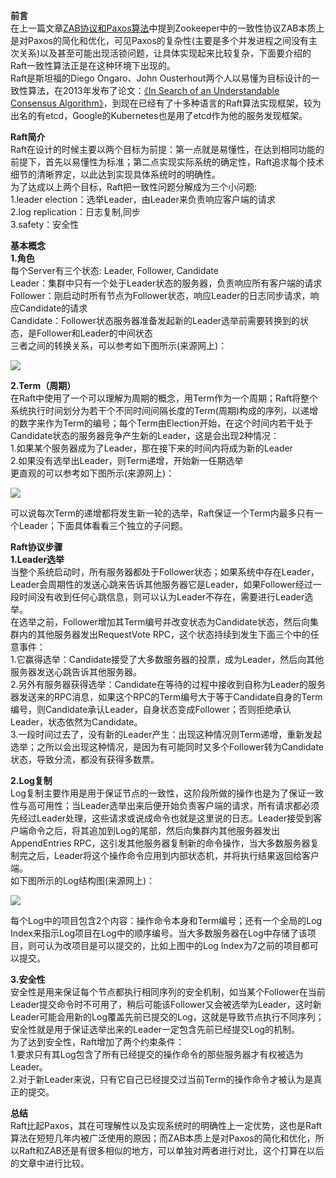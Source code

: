 ﻿**前言**  
在上一篇文章[ZAB协议和Paxos算法](https://my.oschina.net/OutOfMemory/blog/812947)中提到Zookeeper中的一致性协议ZAB本质上是对Paxos的简化和优化，可见Paxos的复杂性(主要是多个并发进程之间没有主次关系)以及甚至可能出现活锁问题，让具体实现起来比较复杂，下面要介绍的Raft一致性算法正是在这种环境下出现的。  
Raft是斯坦福的Diego Ongaro、John Ousterhout两个人以易懂为目标设计的一致性算法，在2013年发布了论文：[《In Search of an Understandable Consensus Algorithm》](https://www.usenix.org/system/files/conference/atc14/atc14-paper-ongaro.pdf)，到现在已经有了十多种语言的Raft算法实现框架，较为出名的有etcd，Google的Kubernetes也是用了etcd作为他的服务发现框架。

**Raft简介**  
Raft在设计的时候主要以两个目标为前提：第一点就是易懂性，在达到相同功能的前提下，首先以易懂性为标准；第二点实现实际系统的确定性，Raft追求每个技术细节的清晰界定，以此达到实现具体系统时的明确性。  
为了达成以上两个目标，Raft把一致性问题分解成为三个小问题:  
1.leader election：选举Leader，由Leader来负责响应客户端的请求  
2.log replication：日志复制,同步  
3.safety：安全性

**基本概念**  
**1.角色**  
每个Server有三个状态: Leader, Follower, Candidate  
Leader：集群中只有一个处于Leader状态的服务器，负责响应所有客户端的请求  
Follower：刚启动时所有节点为Follower状态，响应Leader的日志同步请求，响应Candidate的请求  
Candidate：Follower状态服务器准备发起新的Leader选举前需要转换到的状态，是Follower和Leader的中间状态  
三者之间的转换关系，可以参考如下图所示(来源网上)：

![](https://static.oschina.net/uploads/space/2017/0106/194438_zQpq_159239.jpg)

**2.Term（周期）**  
在Raft中使用了一个可以理解为周期的概念，用Term作为一个周期；Raft将整个系统执行时间划分为若干个不同时间间隔长度的Term(周期)构成的序列，以递增的数字来作为Term的编号；每个Term由Election开始，在这个时间内若干处于Candidate状态的服务器竞争产生新的Leader，这是会出现2种情况：  
1.如果某个服务器成为了Leader，那在接下来的时间内将成为新的Leader  
2.如果没有选举出Leader，则Term递增，开始新一任期选举  
更直观的可以参考如下图所示(来源网上)：

![](https://static.oschina.net/uploads/space/2017/0106/194455_ig1W_159239.jpg)

可以说每次Term的递增都将发生新一轮的选举，Raft保证一个Term内最多只有一个Leader；下面具体看看三个独立的子问题。

**Raft协议步骤**  
**1.Leader选举**  
当整个系统启动时，所有服务器都处于Follower状态；如果系统中存在Leader，Leader会周期性的发送心跳来告诉其他服务器它是Leader，如果Follower经过一段时间没有收到任何心跳信息，则可以认为Leader不存在，需要进行Leader选举。  
在选举之前，Follower增加其Term编号并改变状态为Candidate状态，然后向集群内的其他服务器发出RequestVote RPC，这个状态持续到发生下面三个中的任意事件：  
1.它赢得选举：Candidate接受了大多数服务器的投票，成为Leader，然后向其他服务器发送心跳告诉其他服务器。  
2.另外有服务器获得选举：Candidate在等待的过程中接收到自称为Leader的服务器发送来的RPC消息，如果这个RPC的Term编号大于等于Candidate自身的Term编号，则Candidate承认Leader，自身状态变成Follower；否则拒绝承认Leader，状态依然为Candidate。  
3.一段时间过去了，没有新的Leader产生：出现这种情况则Term递增，重新发起选举；之所以会出现这种情况，是因为有可能同时又多个Follower转为Candidate状态，导致分流，都没有获得多数票。

**2.Log复制**  
Log复制主要作用是用于保证节点的一致性，这阶段所做的操作也是为了保证一致性与高可用性；当Leader选举出来后便开始负责客户端的请求，所有请求都必须先经过Leader处理，这些请求或说成命令也就是这里说的日志。Leader接受到客户端命令之后，将其追加到Log的尾部，然后向集群内其他服务器发出AppendEntries RPC，这引发其他服务器复制新的命令操作，当大多数服务器复制完之后，Leader将这个操作命令应用到内部状态机，并将执行结果返回给客户端。  
如下图所示的Log结构图(来源网上)：

![](https://static.oschina.net/uploads/space/2017/0106/194515_Dswl_159239.jpg)

每个Log中的项目包含2个内容：操作命令本身和Term编号；还有一个全局的Log Index来指示Log项目在Log中的顺序编号。当大多数服务器在Log中存储了该项目，则可认为改项目是可以提交的，比如上图中的Log Index为7之前的项目都可以提交。

**3.安全性**  
安全性是用来保证每个节点都执行相同序列的安全机制，如当某个Follower在当前Leader提交命令时不可用了，稍后可能该Follower又会被选举为Leader，这时新Leader可能会用新的Log覆盖先前已提交的Log，这就是导致节点执行不同序列；安全性就是用于保证选举出来的Leader一定包含先前已经提交Log的机制。  
为了达到安全性，Raft增加了两个约束条件：  
1.要求只有其Log包含了所有已经提交的操作命令的那些服务器才有权被选为Leader。  
2.对于新Leader来说，只有它自己已经提交过当前Term的操作命令才被认为是真正的提交。

**总结**  
Raft比起Paxos，其在可理解性以及实现系统时的明确性上一定优势，这也是Raft算法在短短几年内被广泛使用的原因；而ZAB本质上是对Paxos的简化和优化，所以Raft和ZAB还是有很多相似的地方，可以单独对两者进行对比，这个打算在以后的文章中进行比较。
